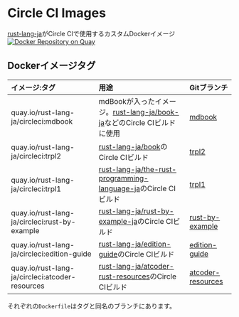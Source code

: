 <!-- -*- coding:utf-8-unix -*- -->

# Circle CI Images

[rust-lang-ja][rust-lang-ja]がCircle CIで使用するカスタムDockerイメージ
[![Docker Repository on Quay](https://quay.io/repository/rust-lang-ja/circleci/status "Docker Repository on Quay")][quay]


## Dockerイメージタグ

| イメージ:タグ | 用途 | Gitブランチ |
| :---------- | :--- | :----------- |
| quay.io/rust-lang-ja/circleci:mdbook            | mdBookが入ったイメージ。[rust-lang-ja/book-ja][book-ja-repo]などのCircle CIビルドに使用 | [mdbook][mdbook-docker] |
| quay.io/rust-lang-ja/circleci:trpl2             | [rust-lang-ja/book][trpl2-repo]のCircle CIビルド | [trpl2][trpl2-docker] |
| quay.io/rust-lang-ja/circleci:trpl1             | [rust-lang-ja/the-rust-programming-language-ja][trpl1-repo]のCircle CIビルド | [trpl1][trpl1-docker] |
| quay.io/rust-lang-ja/circleci:rust-by-example   | [rust-lang-ja/rust-by-example-ja][rbe-repo]のCircle CIビルド | [rust-by-example][rbe-docker] |
| quay.io/rust-lang-ja/circleci:edition-guide     | [rust-lang-ja/edition-guide][eg-repo]のCircle CIビルド | [edition-guide][eg-docker] |
| quay.io/rust-lang-ja/circleci:atcoder-resources | [rust-lang-ja/atcoder-rust-resources][arr-repo]のCircle CIビルド | [atcoder-resources][arr-docker] |


それぞれの`Dockerfile`はタグと同名のブランチにあります。

[rust-lang-ja]:  https://github.com/rust-lang-ja
[quay]:          https://quay.io/repository/rust-lang-ja/circleci

[book-ja-repo]:  https://github.com/rust-lang-ja/book-ja
[trpl2-repo]:    https://github.com/rust-lang-ja/book
[trpl1-repo]:    https://github.com/rust-lang-ja/the-rust-programming-language-ja
[rbe-repo]:      https://github.com/rust-lang-ja/rust-by-example-ja
[eg-repo]:       https://github.com/rust-lang-ja/edition-guide
[arr-repo]:      https://github.com/rust-lang-ja/atcoder-rust-resources

[mdbook-docker]: https://github.com/rust-lang-ja/circleci-images/tree/mdbook
[trpl2-docker]:  https://github.com/rust-lang-ja/circleci-images/tree/trpl2
[trpl1-docker]:  https://github.com/rust-lang-ja/circleci-images/tree/trpl1
[rbe-docker]:    https://github.com/rust-lang-ja/circleci-images/tree/rust-by-example
[eg-docker]:     https://github.com/rust-lang-ja/circleci-images/tree/edition-guide
[arr-docker]:    https://github.com/rust-lang-ja/circleci-images/tree/atcoder-resources
